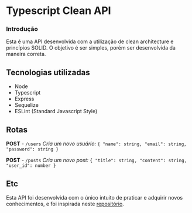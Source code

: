 # Typescript Clean API

### Introdução

Esta é uma API desenvolvida com a utilização de clean architecture e princípios SOLID.
O objetivo é ser simples, porém ser desenvolvida da maneira correta.

## Tecnologias utilizadas

- Node
- Typescript
- Express
- Sequelize
- ESLint (Standard Javascript Style)

## Rotas

**POST** - `/users`
*Cria um novo usuário:*
`{
  "name": string,
  "email": string,
  "password": string
}`

**POST** - `/posts`
*Cria um novo post:*
`{
  "title": string,
  "content": string,
  "user_id": number
}`

## Etc

Esta API foi desenvolvida com o único intuito de praticar e adquirir novos conhecimentos, e foi inspirada neste [repositório](https://github.com/rmanguinho/clean-ts-api).
